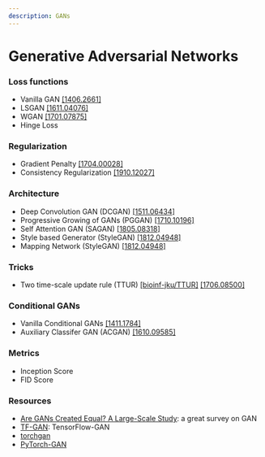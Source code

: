 ```yaml
---
description: GANs
---
```


# Generative Adversarial Networks

### Loss functions

* Vanilla GAN [\[1406.2661\]](https://arxiv.org/abs/1406.2661)
* LSGAN [\[1611.04076\]](https://arxiv.org/abs/1611.04076)
* WGAN [\[1701.07875\]](https://arxiv.org/abs/1701.07875)
* Hinge Loss

### Regularization

* Gradient Penalty [\[1704.00028\]](https://arxiv.org/abs/1704.00028)
* Consistency Regularization [\[1910.12027\]](https://arxiv.org/abs/1910.12027)

### Architecture

* Deep Convolution GAN \(DCGAN\) [\[1511.06434\]](https://arxiv.org/abs/1511.06434)
* Progressive Growing of GANs \(PGGAN\) [\[1710.10196\]](https://arxiv.org/abs/1710.10196)
* Self Attention GAN \(SAGAN\) [\[1805.08318\]](https://arxiv.org/abs/1805.08318)
* Style based Generator \(StyleGAN\) [\[1812.04948\]](https://arxiv.org/abs/1812.04948)
* Mapping Network \(StyleGAN\) [\[1812.04948\]](https://arxiv.org/abs/1812.04948)

### Tricks

* Two time-scale update rule \(TTUR\) [\[bioinf-jku/TTUR\]](https://github.com/bioinf-jku/TTUR) [\[1706.08500\]](https://arxiv.org/abs/1706.08500)

### Conditional GANs

* Vanilla Conditional GANs [\[1411.1784\]](https://arxiv.org/abs/1411.1784)
* Auxiliary Classifer GAN \(ACGAN\) [\[1610.09585\]](https://arxiv.org/abs/1610.09585)

### Metrics

* Inception Score
* FID Score

### Resources

* [Are GANs Created Equal? A Large-Scale Study](https://arxiv.org/abs/1711.10337): a great survey on GAN
* [TF-GAN](https://github.com/tensorflow/gan): TensorFlow-GAN
* [torchgan](https://github.com/torchgan/torchgan)
* [PyTorch-GAN](https://github.com/eriklindernoren/PyTorch-GAN)



